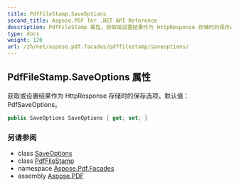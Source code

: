 ```yaml
---
title: PdfFileStamp.SaveOptions
second_title: Aspose.PDF for .NET API Reference
description: PdfFileStamp 属性。获取或设置结果作为 HttpResponse 存储时的保存选项。默认值 PdfSaveOptions
type: docs
weight: 120
url: /zh/net/aspose.pdf.facades/pdffilestamp/saveoptions/
---
```

## PdfFileStamp.SaveOptions 属性

获取或设置结果作为 HttpResponse 存储时的保存选项。默认值：PdfSaveOptions。

```csharp
public SaveOptions SaveOptions { get; set; }
```

### 另请参阅

* class [SaveOptions](../../../aspose.pdf/saveoptions/)
* class [PdfFileStamp](../)
* namespace [Aspose.Pdf.Facades](../../../aspose.pdf.facades/)
* assembly [Aspose.PDF](../../../)